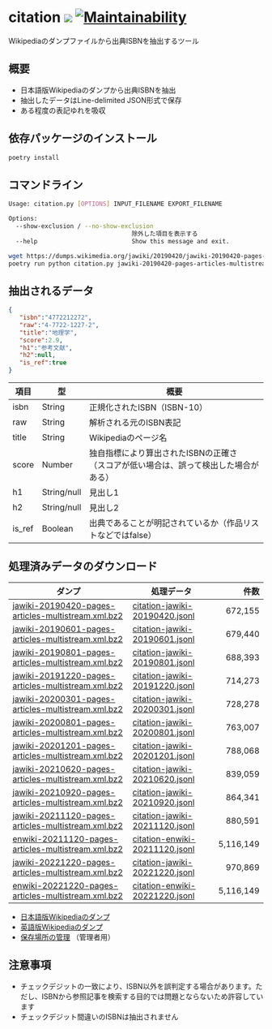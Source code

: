 citation [![](https://img.shields.io/badge/python-3.11+-blue.svg)](https://docs.python.org/3.11/) [![Maintainability](https://api.codeclimate.com/v1/badges/d2ff9760abb138cd70bc/maintainability)](https://codeclimate.com/github/CALIL/citation/maintainability)
=========================================================================================================================================================================================
Wikipediaのダンプファイルから出典ISBNを抽出するツール

概要
-----
- 日本語版Wikipediaのダンプから出典ISBNを抽出
- 抽出したデータはLine-delimited JSON形式で保存
- ある程度の表記ゆれを吸収

依存パッケージのインストール
----
```bash
poetry install
```

コマンドライン
----

```bash
Usage: citation.py [OPTIONS] INPUT_FILENAME EXPORT_FILENAME

Options:
  --show-exclusion / --no-show-exclusion
                                  除外した項目を表示する
  --help                          Show this message and exit.
```

```bash
wget https://dumps.wikimedia.org/jawiki/20190420/jawiki-20190420-pages-articles-multistream.xml.bz
poetry run python citation.py jawiki-20190420-pages-articles-multistream.xml.bz2 citation-jawiki-20190420.jsonl
```

抽出されるデータ
----

```json
{  
   "isbn":"4772212272",
   "raw":"4-7722-1227-2",
   "title":"地理学",
   "score":2.9,
   "h1":"参考文献",
   "h2":null,
   "is_ref":true
}
```

| 項目 | 型 | 概要 |
| ---- | ---- | ---- | 
| isbn | String | 正規化されたISBN（ISBN-10） |
| raw | String | 解析される元のISBN表記 |
| title | String | Wikipediaのページ名 |
| score | Number | 独自指標により算出されたISBNの正確さ<br>（スコアが低い場合は、誤って検出した場合がある） |
| h1 | String/null | 見出し1 |
| h2 | String/null | 見出し2 |
| is_ref | Boolean | 出典であることが明記されているか（作品リストなどではfalse） |

処理済みデータのダウンロード
----

| ダンプ | 処理データ |        件数 |
| ---- | ---- |----------:|
| [jawiki-20190420-pages-articles-multistream.xml.bz2](https://dumps.wikimedia.org/jawiki/20190420/jawiki-20190420-pages-articles-multistream.xml.bz2) | [citation-jawiki-20190420.jsonl](https://storage.googleapis.com/isbn-citation/citation-jawiki-20190420.jsonl) |   672,155 |
| [jawiki-20190601-pages-articles-multistream.xml.bz2](https://dumps.wikimedia.org/jawiki/20190601/jawiki-20190601-pages-articles-multistream.xml.bz2) | [citation-jawiki-20190601.jsonl](https://storage.googleapis.com/isbn-citation/citation-jawiki-20190601.jsonl) |   679,440 |
| [jawiki-20190801-pages-articles-multistream.xml.bz2](https://dumps.wikimedia.org/jawiki/20190801/jawiki-20190801-pages-articles-multistream.xml.bz2) | [citation-jawiki-20190801.jsonl](https://storage.googleapis.com/isbn-citation/citation-jawiki-20190801.jsonl) |   688,393 |
| [jawiki-20191220-pages-articles-multistream.xml.bz2](https://dumps.wikimedia.org/jawiki/20191220/jawiki-20191220-pages-articles-multistream.xml.bz2) | [citation-jawiki-20191220.jsonl](https://storage.googleapis.com/isbn-citation/citation-jawiki-20191220.jsonl) |   714,273 |
| [jawiki-20200301-pages-articles-multistream.xml.bz2](https://dumps.wikimedia.org/jawiki/20200301/jawiki-20200301-pages-articles-multistream.xml.bz2) | [citation-jawiki-20200301.jsonl](https://storage.googleapis.com/isbn-citation/citation-jawiki-20200301.jsonl) |   728,278 |
| [jawiki-20200801-pages-articles-multistream.xml.bz2](https://dumps.wikimedia.org/jawiki/20200801/jawiki-20200801-pages-articles-multistream.xml.bz2) | [citation-jawiki-20200801.jsonl](https://storage.googleapis.com/isbn-citation/citation-jawiki-20200801.jsonl) |   763,007 |
| [jawiki-20201201-pages-articles-multistream.xml.bz2](https://dumps.wikimedia.org/jawiki/20201201/jawiki-20201201-pages-articles-multistream.xml.bz2) | [citation-jawiki-20201201.jsonl](https://storage.googleapis.com/isbn-citation/citation-jawiki-20201201.jsonl) |   788,068 |
| [jawiki-20210620-pages-articles-multistream.xml.bz2](https://dumps.wikimedia.org/jawiki/20201201/jawiki-20210620-pages-articles-multistream.xml.bz2) | [citation-jawiki-20210620.jsonl](https://storage.googleapis.com/isbn-citation/citation-jawiki-20210620.jsonl) |   839,059 |
| [jawiki-20210920-pages-articles-multistream.xml.bz2](https://dumps.wikimedia.org/jawiki/20210920/jawiki-20210920-pages-articles-multistream.xml.bz2) | [citation-jawiki-20210920.jsonl](https://storage.googleapis.com/isbn-citation/citation-jawiki-20210920.jsonl) |   864,341 |
| [jawiki-20211120-pages-articles-multistream.xml.bz2](https://dumps.wikimedia.org/jawiki/20211120/jawiki-20211120-pages-articles-multistream.xml.bz2) | [citation-jawiki-20211120.jsonl](https://storage.googleapis.com/isbn-citation/citation-jawiki-20211120.jsonl) |   880,591 |
| [enwiki-20211120-pages-articles-multistream.xml.bz2](https://dumps.wikimedia.org/enwiki/20211120/enwiki-20211120-pages-articles-multistream.xml.bz2) | [citation-enwiki-20211120.jsonl](https://storage.googleapis.com/isbn-citation/citation-enwiki-20211120.jsonl) | 5,116,149 |
| [jawiki-20221220-pages-articles-multistream.xml.bz2](https://dumps.wikimedia.org/jawiki/20221220/jawiki-20221220-pages-articles-multistream.xml.bz2) | [citation-jawiki-20221220.jsonl](https://storage.googleapis.com/isbn-citation/citation-jawiki-20221220.jsonl) |   970,869 |
| [enwiki-20221220-pages-articles-multistream.xml.bz2](https://dumps.wikimedia.org/enwiki/20221220/enwiki-20221220-pages-articles-multistream.xml.bz2)  | [citation-enwiki-20221220.jsonl](https://storage.googleapis.com/isbn-citation/citation-enwiki-20221220.jsonl) | 5,116,149 |

- [日本語版Wikipediaのダンプ](https://dumps.wikimedia.org/jawiki/)
- [英語版Wikipediaのダンプ](https://dumps.wikimedia.org/enwiki/)
- [保存場所の管理](https://console.cloud.google.com/storage/browser/isbn-citation) （管理者用）

注意事項
----
- チェックデジットの一致により、ISBN以外を誤判定する場合があります。ただし、ISBNから参照記事を検索する目的では問題とならないため許容しています
- チェックデジット間違いのISBNは抽出されません